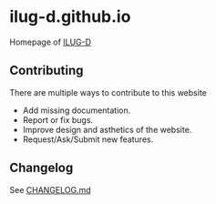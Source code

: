 # ilug-d.github.io

Homepage of [ILUG-D](https://ilug-d.github.io/) 


## Contributing

There are multiple ways to contribute to this website

- Add missing documentation.
- Report or fix bugs.
- Improve design and asthetics of the website.
- Request/Ask/Submit new features.


## Changelog

See [CHANGELOG.md](https://github.com/ILUG-D/ILUG-D.github.io/blob/master/CHANGELOG.md)
